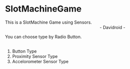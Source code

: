 # SlotMachineGame

This is a SlotMachine Game using Sensors. <br>
&nbsp;&nbsp;&nbsp;&nbsp;&nbsp;&nbsp;&nbsp;&nbsp;&nbsp;&nbsp;&nbsp;&nbsp;&nbsp;&nbsp;&nbsp;
&nbsp;&nbsp;&nbsp;&nbsp;&nbsp;&nbsp;&nbsp;&nbsp;&nbsp;&nbsp;&nbsp;&nbsp;&nbsp;&nbsp;&nbsp;
&nbsp;&nbsp;&nbsp;&nbsp;&nbsp;&nbsp;&nbsp;&nbsp;&nbsp;&nbsp;&nbsp;&nbsp;&nbsp;&nbsp;&nbsp;
&nbsp;&nbsp;&nbsp;&nbsp;&nbsp;&nbsp;&nbsp;&nbsp;&nbsp;&nbsp;&nbsp;&nbsp;&nbsp;&nbsp;&nbsp;
&nbsp;&nbsp;&nbsp;&nbsp;&nbsp;&nbsp;&nbsp;&nbsp;&nbsp;&nbsp;&nbsp;&nbsp;&nbsp;&nbsp;&nbsp;- Davidroid -

You can choose type by Radio Button. <br><br>
1) Button Type <br>
2) Proximity Sensor Type <br>
3) Accelorometer Sensor Type
